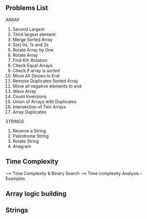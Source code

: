 ## Problems List

ARRAY
1. Second Largest
2. Third largest element
3. Merge Sorted Array
4. Sort 0s, 1s and 2s
5. Rotate Array by One
6. Rotate Array
7. Find Kth Rotation
8. Check Equal Arrays
9. Check if array is sorted
10. Move All Zeroes to End
11. Remove Duplicates Sorted Array
12. Move all negative elements to end
13. Wave Array
14. Count Inversions
15. Union of Arrays with Duplicates
16. Intersection of Two Arrays
17. Array Duplicates

STRINGS
1. Reverse a String
2. Palindrome String
3. Rotate String
4. Anagram

## Time Complexity
--> Time Complexity & Binary Search
--> Time complexity Analysis - Examples

## Array logic building

## Strings



